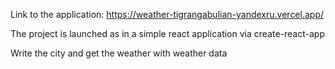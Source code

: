 Link to the application:
https://weather-tigrangabulian-yandexru.vercel.app/

The project is launched as in a simple react application via create-react-app

Write the city and get the weather with weather data
